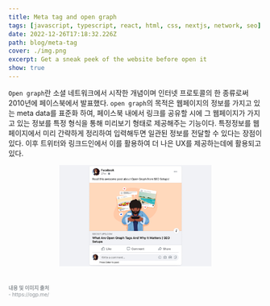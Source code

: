 ```yaml
---
title: Meta tag and open graph
tags: [javascript, typescript, react, html, css, nextjs, network, seo]
date: 2022-12-26T17:18:32.226Z
path: blog/meta-tag
cover: ./img.png
excerpt: Get a sneak peek of the website before open it 
show: true
---
```


`Open graph`란 소셜 네트워크에서 시작한 개념이며 인터넷 프로토콜의 한 종류로써 2010년에 페이스북에서 발표했다. 
`open graph`의 목적은 웹페이지의 정보를 가지고 있는 meta data를 표준화 하여, 페이스북 내에서 링크를 공유할 시에 그 웹페이지가 가지고 있는 정보를 특정 형식을 통해 미리보기 형태로 제공해주는 기능이다. 특정정보를 웹페이지에서 미리 간략하게 정리하여 입력해두면 일관된 정보를 전달할 수 있다는 장점이 있다. 이후 트위터와 링크드인에서 이를 활용하여 더 나은 UX를 제공하는데에 활용되고 있다.  
 
<div style="width: 60%;margin-bottom: 15px; margin-left:auto; margin-right: auto;">
  <img src="./opengraph.png"/>
</div>




<br/>
<div style="font-size:10px;color:#8b9196;word-break: break-all"><b>내용 및 이미지 출처</b><br/>
- https://ogp.me/<br/>
</div>

